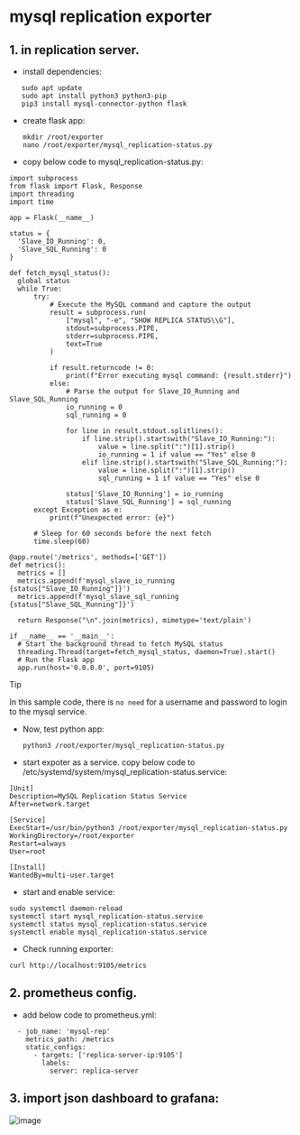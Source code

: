 # mysql replication exporter
## 1. in replication server.             
- install dependencies:
```
   sudo apt update
   sudo apt install python3 python3-pip
   pip3 install mysql-connector-python flask
```
- create flask app:
  ```
  mkdir /root/exporter
  nano /root/exporter/mysql_replication-status.py
  ```
-  copy below code to mysql_replication-status.py:
  ```
import subprocess
from flask import Flask, Response
import threading
import time

app = Flask(__name__)

status = {
    'Slave_IO_Running': 0,
    'Slave_SQL_Running': 0
}

def fetch_mysql_status():
    global status
    while True:
        try:
            # Execute the MySQL command and capture the output
            result = subprocess.run(
                ["mysql", "-e", "SHOW REPLICA STATUS\\G"],
                stdout=subprocess.PIPE,
                stderr=subprocess.PIPE,
                text=True
            )

            if result.returncode != 0:
                print(f"Error executing mysql command: {result.stderr}")
            else:
                # Parse the output for Slave_IO_Running and Slave_SQL_Running
                io_running = 0
                sql_running = 0

                for line in result.stdout.splitlines():
                    if line.strip().startswith("Slave_IO_Running:"):
                        value = line.split(":")[1].strip()
                        io_running = 1 if value == "Yes" else 0
                    elif line.strip().startswith("Slave_SQL_Running:"):
                        value = line.split(":")[1].strip()
                        sql_running = 1 if value == "Yes" else 0

                status['Slave_IO_Running'] = io_running
                status['Slave_SQL_Running'] = sql_running
        except Exception as e:
            print(f"Unexpected error: {e}")

        # Sleep for 60 seconds before the next fetch
        time.sleep(60)

@app.route('/metrics', methods=['GET'])
def metrics():
    metrics = []
    metrics.append(f'mysql_slave_io_running {status["Slave_IO_Running"]}')
    metrics.append(f'mysql_slave_sql_running {status["Slave_SQL_Running"]}')

    return Response("\n".join(metrics), mimetype='text/plain')

if __name__ == '__main__':
    # Start the background thread to fetch MySQL status
    threading.Thread(target=fetch_mysql_status, daemon=True).start()
    # Run the Flask app
    app.run(host='0.0.0.0', port=9105)
  ```

> [!TIP]
> In this sample code, there is `no need` for a username and password to login to the mysql service.

- Now, test python app:
    ```
    python3 /root/exporter/mysql_replication-status.py
    ```
    
- start expoter as a service.
  copy below code to /etc/systemd/system/mysql_replication-status.service:
```
[Unit]
Description=MySQL Replication Status Service
After=network.target

[Service]
ExecStart=/usr/bin/python3 /root/exporter/mysql_replication-status.py
WorkingDirectory=/root/exporter
Restart=always
User=root

[Install]
WantedBy=multi-user.target
```

- start and enable service:
```
sudo systemctl daemon-reload
systemctl start mysql_replication-status.service
systemctl status mysql_replication-status.service
systemctl enable mysql_replication-status.service
```

- Check running exporter:
```
curl http://localhost:9105/metrics
```

## 2. prometheus config.
-  add below code to prometheus.yml:
```
  - job_name: 'mysql-rep'
    metrics_path: /metrics
    static_configs:
      - targets: ['replica-server-ip:9105']
        labels:
          server: replica-server
```

## 3. import json dashboard to grafana:
![image](https://github.com/user-attachments/assets/04b6743a-9588-4b1e-8523-e9e3757b17c7)
